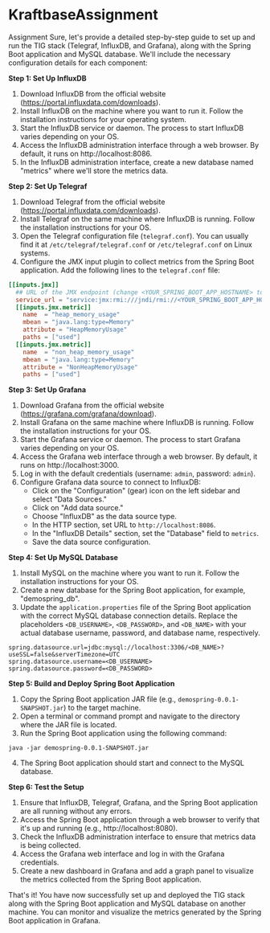 # KraftbaseAssignment
Assignment 
Sure, let's provide a detailed step-by-step guide to set up and run the TIG stack (Telegraf, InfluxDB, and Grafana), along with the Spring Boot application and MySQL database. We'll include the necessary configuration details for each component:

**Step 1: Set Up InfluxDB**

1. Download InfluxDB from the official website (https://portal.influxdata.com/downloads).
2. Install InfluxDB on the machine where you want to run it. Follow the installation instructions for your operating system.
3. Start the InfluxDB service or daemon. The process to start InfluxDB varies depending on your OS.
4. Access the InfluxDB administration interface through a web browser. By default, it runs on http://localhost:8086.
5. In the InfluxDB administration interface, create a new database named "metrics" where we'll store the metrics data.

**Step 2: Set Up Telegraf**

1. Download Telegraf from the official website (https://portal.influxdata.com/downloads).
2. Install Telegraf on the same machine where InfluxDB is running. Follow the installation instructions for your OS.
3. Open the Telegraf configuration file (`telegraf.conf`). You can usually find it at `/etc/telegraf/telegraf.conf` or `/etc/telegraf.conf` on Linux systems.
4. Configure the JMX input plugin to collect metrics from the Spring Boot application. Add the following lines to the `telegraf.conf` file:

```conf
[[inputs.jmx]]
  ## URL of the JMX endpoint (change <YOUR_SPRING_BOOT_APP_HOSTNAME> to the actual hostname or IP address of the machine running the Spring Boot app)
  service_url = "service:jmx:rmi:///jndi/rmi://<YOUR_SPRING_BOOT_APP_HOSTNAME>:9999/jmxrmi"
  [[inputs.jmx.metric]]
    name  = "heap_memory_usage"
    mbean = "java.lang:type=Memory"
    attribute = "HeapMemoryUsage"
    paths = ["used"]
  [[inputs.jmx.metric]]
    name  = "non_heap_memory_usage"
    mbean = "java.lang:type=Memory"
    attribute = "NonHeapMemoryUsage"
    paths = ["used"]
```

**Step 3: Set Up Grafana**

1. Download Grafana from the official website (https://grafana.com/grafana/download).
2. Install Grafana on the same machine where InfluxDB is running. Follow the installation instructions for your OS.
3. Start the Grafana service or daemon. The process to start Grafana varies depending on your OS.
4. Access the Grafana web interface through a web browser. By default, it runs on http://localhost:3000.
5. Log in with the default credentials (username: `admin`, password: `admin`).
6. Configure Grafana data source to connect to InfluxDB:
   - Click on the "Configuration" (gear) icon on the left sidebar and select "Data Sources."
   - Click on "Add data source."
   - Choose "InfluxDB" as the data source type.
   - In the HTTP section, set URL to `http://localhost:8086`.
   - In the "InfluxDB Details" section, set the "Database" field to `metrics`.
   - Save the data source configuration.

**Step 4: Set Up MySQL Database**

1. Install MySQL on the machine where you want to run it. Follow the installation instructions for your OS.
2. Create a new database for the Spring Boot application, for example, "demospring_db".
3. Update the `application.properties` file of the Spring Boot application with the correct MySQL database connection details. Replace the placeholders `<DB_USERNAME>`, `<DB_PASSWORD>`, and `<DB_NAME>` with your actual database username, password, and database name, respectively.

```properties
spring.datasource.url=jdbc:mysql://localhost:3306/<DB_NAME>?useSSL=false&serverTimezone=UTC
spring.datasource.username=<DB_USERNAME>
spring.datasource.password=<DB_PASSWORD>
```

**Step 5: Build and Deploy Spring Boot Application**

1. Copy the Spring Boot application JAR file (e.g., `demospring-0.0.1-SNAPSHOT.jar`) to the target machine.
2. Open a terminal or command prompt and navigate to the directory where the JAR file is located.
3. Run the Spring Boot application using the following command:

```
java -jar demospring-0.0.1-SNAPSHOT.jar
```

4. The Spring Boot application should start and connect to the MySQL database.

**Step 6: Test the Setup**

1. Ensure that InfluxDB, Telegraf, Grafana, and the Spring Boot application are all running without any errors.
2. Access the Spring Boot application through a web browser to verify that it's up and running (e.g., http://localhost:8080).
3. Check the InfluxDB administration interface to ensure that metrics data is being collected.
4. Access the Grafana web interface and log in with the Grafana credentials.
5. Create a new dashboard in Grafana and add a graph panel to visualize the metrics collected from the Spring Boot application.

That's it! You have now successfully set up and deployed the TIG stack along with the Spring Boot application and MySQL database on another machine. You can monitor and visualize the metrics generated by the Spring Boot application in Grafana.
